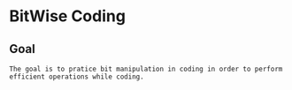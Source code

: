 # BitWise Coding

## Goal

```
The goal is to pratice bit manipulation in coding in order to perform efficient operations while coding.
```
